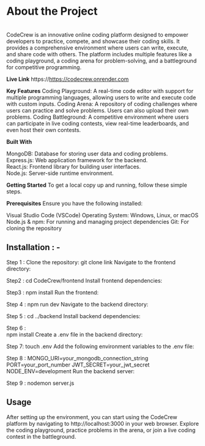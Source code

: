 
<h1>About the Project</h1><br>
CodeCrew is an innovative online coding platform designed to empower developers to practice, compete, and showcase their coding skills. It provides a comprehensive environment where users can write, execute, and share code with others. The platform includes multiple features like a coding playground, a coding arena for problem-solving, and a battleground for competitive programming.

**Live Link**
https://https://codecrew.onrender.com

**Key Features**
Coding Playground: A real-time code editor with support for multiple programming languages, allowing users to write and execute code with custom inputs.
Coding Arena: A repository of coding challenges where users can practice and solve problems. Users can also upload their own problems.
Coding Battleground: A competitive environment where users can participate in live coding contests, view real-time leaderboards, and even host their own contests.

**Built With**

MongoDB: Database for storing user data and coding problems.<br>
Express.js: Web application framework for the backend.<br>
React.js: Frontend library for building user interfaces.<br>
Node.js: Server-side runtime environment.<br>

**Getting Started**
To get a local copy up and running, follow these simple steps.

**Prerequisites**
Ensure you have the following installed:

Visual Studio Code (VSCode)
Operating System: Windows, Linux, or macOS
Node.js & npm: For running and managing project dependencies
Git: For cloning the repository

<h2>Installation : - </h2>

Step 1 : 
Clone the repository:
git clone link
Navigate to the frontend directory:

Step2 : 
cd CodeCrew/frontend
Install frontend dependencies:

Step3 : 
npm install
Run the frontend:

Step 4 : 
npm run dev
Navigate to the backend directory:

Step 5 : 
cd ../backend
Install backend dependencies:

Step 6 :  
npm install
Create a .env file in the backend directory:

Step 7: 
touch .env
Add the following environment variables to the .env file:

Step 8 : 
MONGO_URI=your_mongodb_connection_string
PORT=your_port_number
JWT_SECRET=your_jwt_secret
NODE_ENV=development
Run the backend server:

Step 9 : 
nodemon server.js

<h2>Usage</h2>
After setting up the environment, you can start using the CodeCrew platform by navigating to http://localhost:3000 in your web browser. Explore the coding playground, practice problems in the arena, or join a live coding contest in the battleground.
